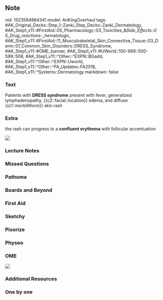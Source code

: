 ## Note
nid: 1523584884341
model: AnKingOverhaul
tags: #AK_Original_Decks::Step_1::Zanki_Step_Decks::Zanki_Dermatology, #AK_Step1_v11::#FirstAid::05_Pharmacology::03_Toxicities_&_Side_Effects::05_Drug_reactions_-_hematologic, #AK_Step1_v11::#FirstAid::11_Musculoskeletal_Skin_Connective_Tissue::03_Derm::07_Common_Skin_Disorders::DRESS_Syndrome, #AK_Step1_v11::#OME_banner, #AK_Step1_v11::#UWorld::100-999::500-599::508, #AK_Step1_v11::^Other::^EXPN::BGadd, #AK_Step1_v11::^Other::^EXPN::Uworld, #AK_Step1_v11::^Other::^FA_Updates::FA2018, #AK_Step1_v11::^Systems::Dermatology
markdown: false

### Text
Patients with <b>DRESS syndrome</b> present with fever, generalized
lymphadenopathy, {{c2::facial::location}} edema, and diffuse
{{c1::morbilliform}} skin rash

### Extra
the rash can progress to a <b>confluent erythema</b> with
follicular accentuation
<div><img src="paste-398817778204673.jpg"></div>

### Lecture Notes


### Missed Questions


### Pathoma


### Boards and Beyond


### First Aid


### Sketchy


### Pixorize


### Physeo


### OME
<div class="ome-widget">
  <a href="https://onlinemeded.org?ref=anki"><img src=
  "_OME_AnkiFlashcards_General_3.png"></a>
</div>

### Additional Resources


### One by one

